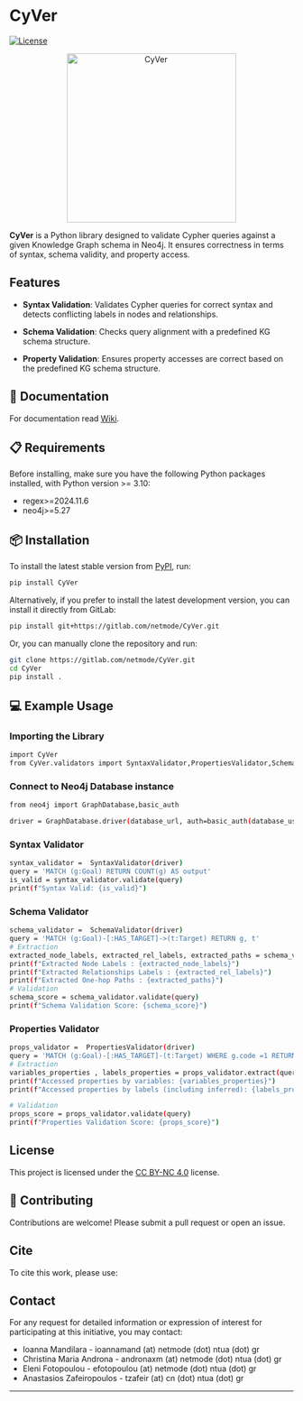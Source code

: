# CyVer
[![License](https://img.shields.io/badge/License-CC_BY_NC_4.0-blue.svg)](https://creativecommons.org/licenses/by-nc/4.0/)
<div align="center">
    <img src="https://gitlab.com/netmode/CyVer/-/raw/main/logoCyVer.jpg?ref_type=heads" alt="CyVer" width="300">
</div>


**CyVer** is a Python library designed to validate Cypher queries against a given Knowledge Graph schema in Neo4j. It ensures correctness in terms of syntax, schema validity, and property access. 

## Features

* **Syntax Validation**: Validates Cypher queries for correct syntax and detects conflicting labels in nodes and relationships.

* **Schema Validation**: Checks query alignment with a predefined KG schema structure.

* **Property Validation**: Ensures property accesses are correct based on the predefined KG schema structure.

## 📖 Documentation

For documentation read [Wiki](https://gitlab.com/netmode/CyVer/-/wikis/CyVer-Documentation).

## 📋 Requirements

Before installing, make sure you have the following Python packages installed, with Python version >= 3.10:

* regex>=2024.11.6
* neo4j>=5.27


## 📦 Installation

To install the latest stable version from [PyPI](https://pypi.org/project/CyVer/), run:

```sh
pip install CyVer
```
Alternatively, if you prefer to install the latest development version, you can install it directly from GitLab:

```sh
pip install git+https://gitlab.com/netmode/CyVer.git
```

Or, you can manually clone the repository and run:

```sh
git clone https://gitlab.com/netmode/CyVer.git
cd CyVer
pip install .
```



## 💻 Example Usage 

### Importing the Library

``` sh
import CyVer
from CyVer.validators import SyntaxValidator,PropertiesValidator,SchemaValidator
```

### Connect to Neo4j Database instance
```sh
from neo4j import GraphDatabase,basic_auth

driver = GraphDatabase.driver(database_url, auth=basic_auth(database_username, database_password))
```

### Syntax Validator

```sh
syntax_validator =  SyntaxValidator(driver)
query = 'MATCH (g:Goal) RETURN COUNT(g) AS output'
is_valid = syntax_validator.validate(query)
print(f"Syntax Valid: {is_valid}")
```

### Schema Validator
```sh
schema_validator =  SchemaValidator(driver)
query = 'MATCH (g:Goal)-[:HAS_TARGET]->(t:Target) RETURN g, t'
# Extraction
extracted_node_labels, extracted_rel_labels, extracted_paths = schema_validator.extract(query)
print(f"Extracted Node Labels : {extracted_node_labels}")
print(f"Extracted Relationships Labels : {extracted_rel_labels}")
print(f"Extracted One-hop Paths : {extracted_paths}")
# Validation 
schema_score = schema_validator.validate(query)
print(f"Schema Validation Score: {schema_score}")

```


### Properties Validator
```sh
props_validator =  PropertiesValidator(driver)
query = 'MATCH (g:Goal)-[:HAS_TARGET]-(t:Target) WHERE g.code =1 RETURN t'
# Extraction
variables_properties , labels_properties = props_validator.extract(query)
print(f"Accessed properties by variables: {variables_properties}")
print(f"Accessed properties by labels (including inferred): {labels_properties}")

# Validation 
props_score = props_validator.validate(query)
print(f"Properties Validation Score: {props_score}")
```


## License

This project is licensed under the [CC BY-NC 4.0](https://creativecommons.org/licenses/by-nc/4.0/) license.

## 🤝 Contributing

Contributions are welcome! Please submit a pull request or open an issue.

## Cite

To cite this work, please use:

## Contact

For any request for detailed information or expression of interest for participating at this initiative, you may contact:

- Ioanna Mandilara - ioannamand (at) netmode (dot) ntua (dot) gr
- Christina Maria Androna - andronaxm (at) netmode (dot) ntua (dot) gr
- Eleni Fotopoulou - efotopoulou (at) netmode (dot) ntua (dot) gr
- Anastasios Zafeiropoulos - tzafeir (at) cn (dot) ntua (dot) gr

---